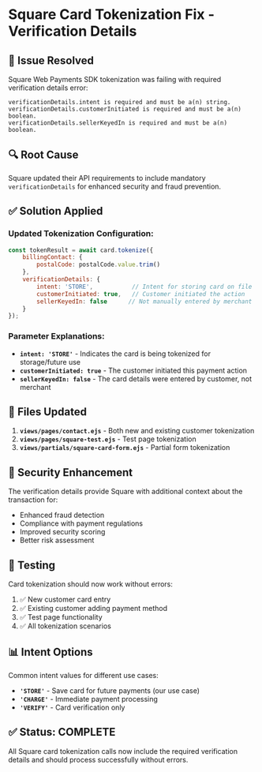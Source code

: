 # Square Card Tokenization Fix - Verification Details

## 🎯 **Issue Resolved**
Square Web Payments SDK tokenization was failing with required verification details error:
```
verificationDetails.intent is required and must be a(n) string.
verificationDetails.customerInitiated is required and must be a(n) boolean.
verificationDetails.sellerKeyedIn is required and must be a(n) boolean.
```

## 🔍 **Root Cause**
Square updated their API requirements to include mandatory `verificationDetails` for enhanced security and fraud prevention.

## ✅ **Solution Applied**

### **Updated Tokenization Configuration:**
```javascript
const tokenResult = await card.tokenize({
    billingContact: {
        postalCode: postalCode.value.trim()
    },
    verificationDetails: {
        intent: 'STORE',           // Intent for storing card on file
        customerInitiated: true,   // Customer initiated the action
        sellerKeyedIn: false      // Not manually entered by merchant
    }
});
```

### **Parameter Explanations:**
- **`intent: 'STORE'`** - Indicates the card is being tokenized for storage/future use
- **`customerInitiated: true`** - The customer initiated this payment action
- **`sellerKeyedIn: false`** - The card details were entered by customer, not merchant

## 📁 **Files Updated**
1. **`views/pages/contact.ejs`** - Both new and existing customer tokenization
2. **`views/pages/square-test.ejs`** - Test page tokenization
3. **`views/partials/square-card-form.ejs`** - Partial form tokenization

## 🔐 **Security Enhancement**
The verification details provide Square with additional context about the transaction for:
- Enhanced fraud detection
- Compliance with payment regulations
- Improved security scoring
- Better risk assessment

## 🧪 **Testing**
Card tokenization should now work without errors:
1. ✅ New customer card entry
2. ✅ Existing customer adding payment method
3. ✅ Test page functionality
4. ✅ All tokenization scenarios

## 📊 **Intent Options**
Common intent values for different use cases:
- **`'STORE'`** - Save card for future payments (our use case)
- **`'CHARGE'`** - Immediate payment processing
- **`'VERIFY'`** - Card verification only

## ✅ **Status: COMPLETE**
All Square card tokenization calls now include the required verification details and should process successfully without errors.
